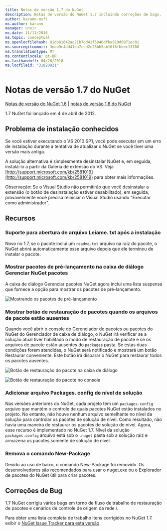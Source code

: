 ```yaml
---
title: Notas de versão 1.7 do NuGet
description: Notas de versão do NuGet 1.7 incluindo correções de bugs, problemas conhecidos, recursos adicionados e DCRs.
author: karann-msft
ms.author: karann
manager: unnir
ms.date: 11/11/2016
ms.topic: conceptual
ms.openlocfilehash: 81db81642ac21b7dd41f5940dfba919d0871ec01
ms.sourcegitcommit: 3eab9c4dd41ea7ccd2c28bb5ab16f6fbbec13708
ms.translationtype: MT
ms.contentlocale: pt-BR
ms.lasthandoff: 04/26/2018
ms.locfileid: "31820921"
---
```

# <a name="nuget-17-release-notes"></a>Notas de versão 1.7 do NuGet

[Notas de versão do NuGet 1.6](../release-notes/nuget-1.6.md) | [notas de versão 1.8 do NuGet](../release-notes/nuget-1.8.md)

1.7 NuGet foi lançado em 4 de abril de 2012.

## <a name="known-installation-issue"></a>Problema de instalação conhecidos
Se você estiver executando o VS 2010 SP1, você pode executar em um erro de instalação durante a tentativa de atualizar o NuGet se você tiver uma versão mais antiga.

A solução alternativa é simplesmente desinstalar NuGet e, em seguida, instalá-lo a partir da Galeria de extensão do VS.  Veja [http://support.microsoft.com/kb/2581019](http://support.microsoft.com/kb/2581019) para obter mais informações.

Observação: Se o Visual Studio não permitirão que você desinstalar a extensão (o botão de desinstalação estiver desabilitado), em seguida, provavelmente você precisa reiniciar o Visual Studio usando "Executar como administrador".

## <a name="features"></a>Recursos

### <a name="support-opening-readmetxt-file-after-installation"></a>Suporte para abertura de arquivo Leiame. txt após a instalação
Novo no 1.7, se o pacote inclui um `readme.txt` arquivo na raiz do pacote, o NuGet abrirá automaticamente esse arquivo depois que ele terminou de instalar o pacote.

### <a name="show-prerelease-packages-in-the-manage-nuget-packages-dialog"></a>Mostrar pacotes de pré-lançamento na caixa de diálogo Gerenciar NuGet pacotes
A caixa de diálogo Gerenciar pacotes NuGet agora inclui uma lista suspensa que fornece a opção para mostrar os pacotes de pré-lançamento.

![Mostrando os pacotes de pré-lançamento](./media/prerelease-dropdown.png)

### <a name="show-package-restore-button-when-package-files-are-missing"></a>Mostrar botão de restauração de pacotes quando os arquivos de pacote estão ausentes
Quando você abrir o console do Gerenciador de pacotes ou pacotes do NuGet do Gerenciador de caixa de diálogo, o NuGet irá verificar se a solução atual tiver habilitado o modo de restauração de pacote e se os arquivos de pacote estão ausentes do `packages` pasta. Se estas duas condições forem atendidas, o NuGet será notificado e mostrará um botão Restaurar conveniente. Este botão irá disparar o NuGet para restaurar todos os pacotes ausentes.

![Botão de restauração do pacote na caixa de diálogo](./media/packagerestore-dialog.png)

![Botão de restauração do pacote no console](./media/packagerestore-console.png)

### <a name="add-solution-level-packagesconfig-file"></a>Adicionar arquivo Packages. config de nível de solução
Nas versões anteriores do NuGet, cada projeto tem um `packages.config` arquivo que mantém o controle de quais pacotes NuGet estão instalados no projeto. No entanto, não houve nenhum arquivo semelhante no nível da solução para controlar os pacotes de solução de nível. Como resultado, não havia uma maneira de restaurar os pacotes de solução de nível.
Agora, esse recurso é implementado no NuGet 1.7. Nível da solução `packages.config` arquivo está sob o `.nuget` pasta sob a solução raiz e armazena os pacotes somente de solução de nível.

### <a name="remove-new-package-command"></a>Remova o comando New-Package
Devido ao uso de baixo, o comando New-Package foi removido. Os desenvolvedores são recomendados para usar o nuget.exe ou o Explorador de pacotes do NuGet útil para criar pacotes.

## <a name="bug-fixes"></a>Correções de Bug
1.7 NuGet corrigiu vários bugs em torno de fluxo de trabalho de restauração de pacotes e cenários de controle de origem da rede /.

Para obter uma lista completa de trabalho itens corrigidos no NuGet 1.7. exibir o [NuGet Issue Tracker para esta versão](http://nuget.codeplex.com/workitem/list/advanced?keyword=&status=Closed&type=All&priority=All&release=NuGet%201.7&assignedTo=All&component=All&sortField=Votes&sortDirection=Descending&page=0).
